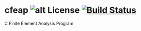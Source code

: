 # cfeap ![alt License](https://dl.dropboxusercontent.com/s/cul64jahsd3cg14/license.svg?dl=0) [![Build Status](https://travis-ci.org/pbtrung/cfeap.svg?branch=master)](https://travis-ci.org/pbtrung/cfeap)

C Finite Element Analysis Program